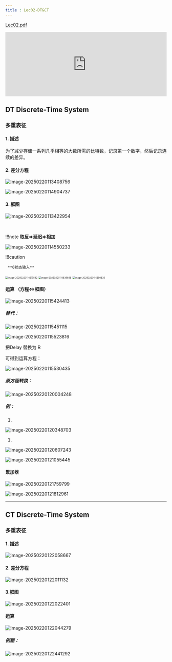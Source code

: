 ```yaml
---
title : Lec02-DT&CT
---
```



[Lec02.pdf](PPT/Lec02.pdf)

  <iframe src="https://docs.google.com/viewer?url=https://github.com/Kinlauu/Kinlauu/raw/main/docs/Study/ISEE/信号与系统/PPT/Lec02.pdf&embedded=true" style="width:100%; height:200px;" frameborder="0"></iframe>

## DT Discrete-Time System

### 多重表征

#### 1. 描述

为了减少存储一系列几乎相等的大数所需的比特数，记录第一个数字，然后记录连续的差异。

#### 2. 差分方程

![image-20250220113408756](images\image-20250220113408756.png)

![image-20250220114904737](images\image-20250220114904737.png)

#### 3. 框图

![image-20250220113422954](images\image-20250220113422954.png)

​	

!!!note
     **取反=>延迟=>相加**

![image-20250220114550233](images\image-20250220114550233.png)

!!!caution

     **0状态输入**

<img src="images\image-20250220114619582.png" alt="image-20250220114619582" style="zoom:50%;" />

<img src="images\image-20250220114639856.png" alt="image-20250220114639856" style="zoom:50%;" />

<img src="images\image-20250220114650635.png" alt="image-20250220114650635" style="zoom:50%;" />

####  运算 （方程<=>框图）

![image-20250220115424413](images\image-20250220115424413.png)



##### 替代：

![image-20250220115451115](images\image-20250220115451115.png)

![image-20250220115523816](images\image-20250220115523816.png)

把Delay 替换为 R 

可得到运算方程：

![image-20250220115530435](images\image-20250220115530435.png)

##### 原方程转换：

![image-20250220120004248](images\image-20250220120004248.png)

##### 例：

1. 

![image-20250220120348703](images\image-20250220120348703.png)

1. 

![image-20250220120607243](images\image-20250220120607243.png)

![image-20250220121055445](images\image-20250220121055445.png)

#### 累加器

![image-20250220121759799](images\image-20250220121759799.png)

![image-20250220121812961](images\image-20250220121812961.png)

---



## CT Discrete-Time System



### 多重表征

#### 1. 描述

![image-20250220122058667](images\image-20250220122058667.png)

#### 2. 差分方程

![image-20250220122011132](images\image-20250220122011132.png)

#### 3.框图

![image-20250220122022401](images\image-20250220122022401.png)

#### 运算

![image-20250220122044279](images\image-20250220122044279.png)

##### 例题：

![image-20250220122441292](images\image-20250220122441292.png)
